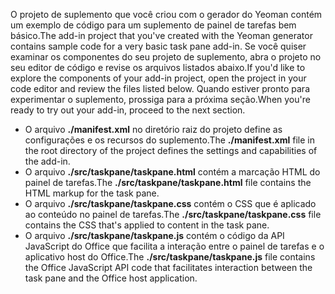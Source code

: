 <span data-ttu-id="94089-101">O projeto de suplemento que você criou com o gerador do Yeoman contém um exemplo de código para um suplemento de painel de tarefas bem básico.</span><span class="sxs-lookup"><span data-stu-id="94089-101">The add-in project that you've created with the Yeoman generator contains sample code for a very basic task pane add-in.</span></span> <span data-ttu-id="94089-102">Se você quiser examinar os componentes do seu projeto de suplemento, abra o projeto no seu editor de código e revise os arquivos listados abaixo.</span><span class="sxs-lookup"><span data-stu-id="94089-102">If you'd like to explore the components of your add-in project, open the project in your code editor and review the files listed below.</span></span> <span data-ttu-id="94089-103">Quando estiver pronto para experimentar o suplemento, prossiga para a próxima seção.</span><span class="sxs-lookup"><span data-stu-id="94089-103">When you're ready to try out your add-in, proceed to the next section.</span></span>

- <span data-ttu-id="94089-104">O arquivo **./manifest.xml** no diretório raiz do projeto define as configurações e os recursos do suplemento.</span><span class="sxs-lookup"><span data-stu-id="94089-104">The **./manifest.xml** file in the root directory of the project defines the settings and capabilities of the add-in.</span></span>
- <span data-ttu-id="94089-105">O arquivo **./src/taskpane/taskpane.html** contém a marcação HTML do painel de tarefas.</span><span class="sxs-lookup"><span data-stu-id="94089-105">The **./src/taskpane/taskpane.html** file contains the HTML markup for the task pane.</span></span>
- <span data-ttu-id="94089-106">O arquivo **./src/taskpane/taskpane.css** contém o CSS que é aplicado ao conteúdo no painel de tarefas.</span><span class="sxs-lookup"><span data-stu-id="94089-106">The **./src/taskpane/taskpane.css** file contains the CSS that's applied to content in the task pane.</span></span>
- <span data-ttu-id="94089-107">O arquivo **./src/taskpane/taskpane.js** contém o código da API JavaScript do Office que facilita a interação entre o painel de tarefas e o aplicativo host do Office.</span><span class="sxs-lookup"><span data-stu-id="94089-107">The **./src/taskpane/taskpane.js** file contains the Office JavaScript API code that facilitates interaction between the task pane and the Office host application.</span></span>

